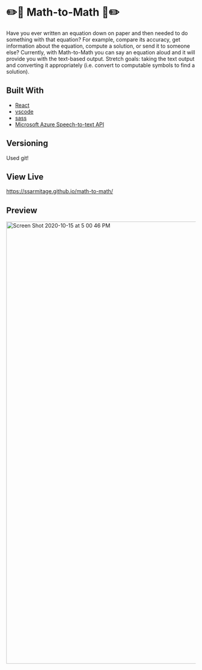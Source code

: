#  :pencil2::notebook: Math-to-Math  :notebook::pencil2:
Have you ever written an equation down on paper and then needed to do something with that equation? For example, compare its accuracy, get information about the equation, compute a solution, or send it to someone else? Currently, with Math-to-Math you can say an equation aloud and it will provide you with the text-based output. Stretch goals: taking the text output and converting it appropriately (i.e. convert to computable symbols to find a solution).

## Built With
* [React](https://github.com/facebook/create-react-app)
* [vscode](https://code.visualstudio.com/) 
* [sass](https://sass-lang.com/)
* [Microsoft Azure Speech-to-text API](https://docs.microsoft.com/en-us/azure/cognitive-services/speech-service/speech-to-text)

## Versioning
Used git!

## View Live
https://ssarmitage.github.io/math-to-math/

## Preview
<img width="1172" alt="Screen Shot 2020-10-15 at 5 00 46 PM" src="https://user-images.githubusercontent.com/48597469/96185512-ff755780-0f07-11eb-8820-2adc08c730b8.png">
